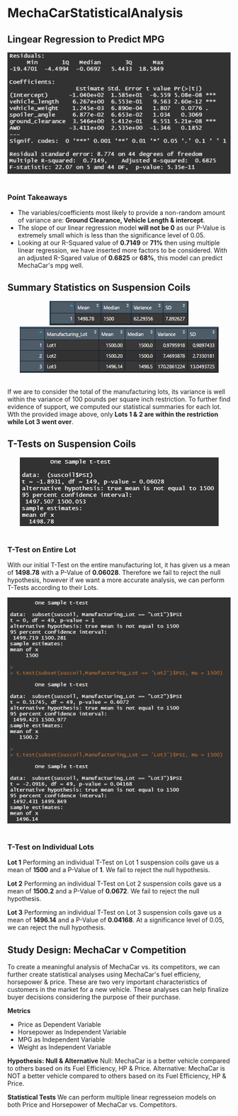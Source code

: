 # MechaCarStatisticalAnalysis

## __Lingear Regression to Predict MPG__

<div align=center>
<img src = https://raw.githubusercontent.com/RobC30/MechaCar_Statistical_Analysis-/main/Resources/images/mpg_lm_summ.png>
</div>
<br>

### __Point Takeaways__
- The variables/coefficients most likely to provide a non-random amount of variance are: __Ground Clearance, Vehicle Length & intercept__.
- The slope of our linear regression model __will not be 0__ as our P-Value is extremely small which is less than the significance level of 0.05.
- Looking at our R-Squared value of __0.7149__ or __71%__ then using multiple linear regression, we have inserted more factors to be considered. With an adjusted R-Sqared value of __0.6825__ or __68%__, this model can predict MechaCar's mpg well.

## __Summary Statistics on Suspension Coils__
<div align=center>
<img src = https://raw.githubusercontent.com/RobC30/MechaCar_Statistical_Analysis-/main/Resources/images/tot_summ.png>
<img src = https://raw.githubusercontent.com/RobC30/MechaCar_Statistical_Analysis-/main/Resources/images/lot_summ.png>
</div>
<br>

If we are to consider the total of the manufacturing lots, its variance is well within the variance of 100 pounds per square inch restriction. To further find evidence of support, we computed our statistical summaries for each lot. Wth the provided image above, only __Lots 1 & 2 are within the restriction while Lot 3 went over__. 

## __T-Tests on Suspension Coils__
<div align=center>
<img src = https://raw.githubusercontent.com/RobC30/MechaCar_Statistical_Analysis-/main/Resources/images/1ttest.png>
</div>
<br>

### __T-Test on Entire Lot__
With our initial T-Test on the entire manufacturing lot, it has given us a mean of __1498.78__ with a P-Value of __0.06028__. Therefore we fail to reject the null hypothesis, however if we want a more accurate analysis, we can perform T-Tests according to their Lots.

<div align=center>
<img src = https://raw.githubusercontent.com/RobC30/MechaCar_Statistical_Analysis-/main/Resources/images/multi_ttest.png>
</div>
<br>

### __T-Test on Individual Lots__
__Lot 1__
Performing an individual T-Test on Lot 1 suspension coils gave us a mean of __1500__ and a P-Value of __1__. We fail to reject the null hypothesis.

__Lot 2__
Performing an individual T-Test on Lot 2 suspension coils gave us a mean of __1500.2__ and a P-Value of __0.0672__. We fail to reject the null hypothesis.

__Lot 3__
Performing an individual T-Test on Lot 3 suspension coils gave us a mean of __1496.14__ and a P-Value of __0.04168__. At a significance level of 0.05, we can reject the null hypothesis.

## __Study Design: MechaCar v Competition__
To create a meaningful analysis of MechaCar vs. its competitors, we can further create statistical analyses using MechaCar's fuel efficieny, horsepower & price. These are two very important characteristics of customers in the market for a new vehicle. These analyses can help finalize buyer decisions considering the purpose of their purchase.

__Metrics__
- Price as Dependent Variable
- Horsepower as Independent Variable
- MPG as Independent Variable
- Weight as Independent Variable

__Hypothesis: Null & Alternative__
Null: MechaCar is a better vehicle compared to others based on its Fuel Efficiency, HP & Price.
Alternative: MechaCar is NOT a better vehicle compared to others based on its Fuel Efficiency, HP & Price.

__Statistical Tests__
We can perform multiple linear regresseion models on both Price and Horsepower of MechaCar vs. Competitors.